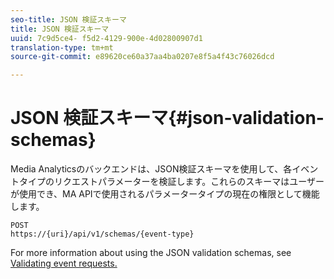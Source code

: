 ```yaml
---
seo-title: JSON 検証スキーマ
title: JSON 検証スキーマ
uuid: 7c9d5ce4- f5d2-4129-900e-4d02800907d1
translation-type: tm+mt
source-git-commit: e89620ce60a37aa4ba0207e8f5a4f43c76026dcd

---
```



# JSON 検証スキーマ{#json-validation-schemas}

Media Analyticsのバックエンドは、JSON検証スキーマを使用して、各イベントタイプのリクエストパラメーターを検証します。これらのスキーマはユーザーが使用でき、MA APIで使用されるパラメータータイプの現在の権限として機能します。

```
POST
https://{uri}/api/v1/schemas/{event-type}
```

For more information about using the JSON validation schemas, see [Validating event requests.](/help/media-collection-api/mc-api-impl/mc-api-validate-reqs.md)
